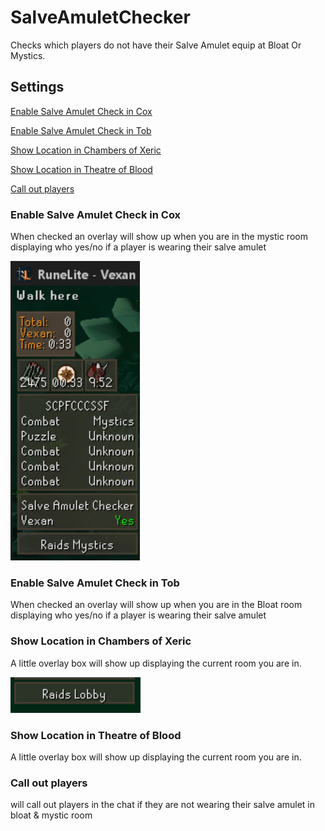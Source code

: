 # SalveAmuletChecker
Checks which players do not have their Salve Amulet equip at Bloat Or Mystics.

## Settings
[Enable Salve Amulet Check in Cox](#enable-salve-amulet-check-in-cox)

[Enable Salve Amulet Check in Tob](#enable-salve-amulet-check-in-tob)

[Show Location in Chambers of Xeric](#show-location-in-chambers-of-xeric)

[Show Location in Theatre of Blood](#show-location-in-theatre-of-blood)

[Call out players](###call-out-players)

### Enable Salve Amulet Check in Cox
When checked an overlay will show up when you are in the mystic room displaying who yes/no if a player is wearing their salve amulet

![Salve Amulet Checker in Mystics](src/main/resources/com/sac/MysticChecker.png)
### Enable Salve Amulet Check in Tob
When checked an overlay will show up when you are in the Bloat room displaying who yes/no if a player is wearing their salve amulet
### Show Location in Chambers of Xeric
A little overlay box will show up displaying the current room you are in.

![Cox Locatoin](src/main/resources/com/sac/CoxLocation.png)
### Show Location in Theatre of Blood
A little overlay box will show up displaying the current room you are in.
### Call out players
will call out players in the chat if they are not wearing their salve amulet in bloat & mystic room